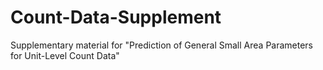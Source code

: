 # Count-Data-Supplement
Supplementary material for "Prediction of General Small Area Parameters for Unit-Level Count Data"
